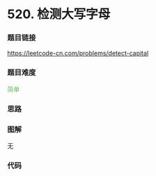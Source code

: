 # 520. 检测大写字母

### 题目链接

https://leetcode-cn.com/problems/detect-capital

### 题目难度

<font color=#5CB85C>简单</font>

### 思路



### 图解

无

### 代码

```python
```
